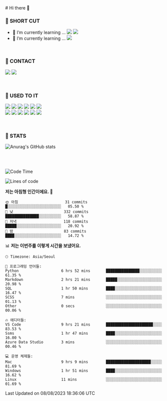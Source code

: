 <div>
# Hi there 👋

<br>

### 🚀 SHORT CUT

- 🔭 I’m currently learning ... <img src="https://img.shields.io/badge/Python-3776AB?style=plastic&logo=Python&logoColor=white"> <img src="https://img.shields.io/badge/C-A8B9CC?style=plastic&logo=C&logoColor=white">
- 🌱 I’m currently learning ... <img src="https://img.shields.io/badge/Tensorflow-FF6F00?style=plastic&logo=TensorFlow&logoColor=white">

<br>

### 📧 CONTACT
<a href="https://www.instagram.com/das_fef" target="_blank"><img src="https://img.shields.io/badge/Instagram-E4405F?style=plastic&logo=Instagram&logoColor=white"></a>
<img src="https://img.shields.io/badge/mealhouse3377@gmail.com-EA4335?style=plastic&logo=Gmail&logoColor=white">

<br>

### 📖 USED TO IT

<img src="https://img.shields.io/badge/Python-3776AB?style=plastic&logo=Python&logoColor=white"> <img src="https://img.shields.io/badge/C-A8B9CC?style=plastic&logo=C&logoColor=white"> <img src="https://img.shields.io/badge/Java-007396?style=plastic&logo=OpenJDK&logoColor=white"> <img src="https://img.shields.io/badge/Django-092E20?style=plastic&logo=Django&logoColor=white"> <img src="https://img.shields.io/badge/Tensorflow-FF6F00?style=plastic&logo=TensorFlow&logoColor=white"> <img src="https://img.shields.io/badge/R-276DC3?style=plastic&logo=R&logoColor=white"><br> 
<img src="https://img.shields.io/badge/MySql-4479A1?style=plastic&logo=MySql&logoColor=white"> <img src="https://img.shields.io/badge/MariaDB-003545?style=plastic&logo=MariaDB&logoColor=white"> <img src="https://img.shields.io/badge/Oracle-F80000?style=plastic&logo=Oracle&logoColor=white"> <img src="https://img.shields.io/badge/Jupyter-F37626?style=plastic&logo=Jupyter&logoColor=white"> <img src="https://img.shields.io/badge/Qt-41CD52?style=plastic&logo=Qt&logoColor=white"> <img src="https://img.shields.io/badge/SQLite-003B57?style=plastic&logo=SQLite&logoColor=white">

<br>

### 🔢 STATS
![Anurag's GitHub stats](https://github-readme-stats.vercel.app/api?username=dasfef&show_icons=true&theme=great-gatsby)

</div>

<br>
<br>

<!--START_SECTION:waka-->
![Code Time](http://img.shields.io/badge/Code%20Time-304%20hrs%202%20mins-blue)

![Lines of code](https://img.shields.io/badge/%EC%A0%80%EB%8A%94%20%EC%97%AC%ED%83%9C%EA%B9%8C%EC%A7%80%20-8.3%20million%20%EC%A4%84%EC%9D%98%20%EC%BD%94%EB%93%9C%EB%A5%BC%20%EC%9E%91%EC%84%B1%ED%96%88%EC%96%B4%EC%9A%94.-blue)

**저는 아침형 인간이에요. 🐤** 

```text
🌞 아침                     31 commits          █░░░░░░░░░░░░░░░░░░░░░░░░   05.50 % 
🌆 낮　                     332 commits         ███████████████░░░░░░░░░░   58.87 % 
🌃 저녁                     118 commits         █████░░░░░░░░░░░░░░░░░░░░   20.92 % 
🌙 밤　                     83 commits          ████░░░░░░░░░░░░░░░░░░░░░   14.72 % 
```


📊 **저는 이번주를 이렇게 시간을 보냈어요.** 

```text
🕑︎ Timezone: Asia/Seoul

💬 프로그래밍 언어들: 
Python                   6 hrs 52 mins       ███████████████░░░░░░░░░░   61.35 % 
Markdown                 2 hrs 21 mins       █████░░░░░░░░░░░░░░░░░░░░   20.98 % 
SQL                      1 hr 50 mins        ████░░░░░░░░░░░░░░░░░░░░░   16.47 % 
SCSS                     7 mins              ░░░░░░░░░░░░░░░░░░░░░░░░░   01.13 % 
Other                    0 secs              ░░░░░░░░░░░░░░░░░░░░░░░░░   00.06 % 

🔥 에디터들: 
VS Code                  9 hrs 21 mins       █████████████████████░░░░   83.53 % 
Ssms                     1 hr 47 mins        ████░░░░░░░░░░░░░░░░░░░░░   16.00 % 
Azure Data Studio        3 mins              ░░░░░░░░░░░░░░░░░░░░░░░░░   00.46 % 

💻 운영 체제들: 
Mac                      9 hrs 9 mins        ████████████████████░░░░░   81.69 % 
Windows                  1 hr 51 mins        ████░░░░░░░░░░░░░░░░░░░░░   16.62 % 
Linux                    11 mins             ░░░░░░░░░░░░░░░░░░░░░░░░░   01.69 % 
```


 Last Updated on 08/08/2023 18:36:06 UTC
<!--END_SECTION:waka-->
